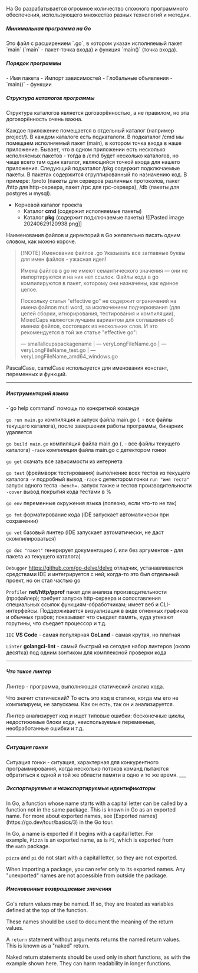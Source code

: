 На Go разрабатывается огромное количество сложного программного обеспечения, использующего множество разных технологий и методик.
<h5>Минимальная программа на Go</h5>
Это файл с расширением `.go`, в котором указан исполняемый пакет `main` (`main` - пакет-точка входа) и функция `main()` (точка входа).
<h5>Порядок программы</h5>
- Имя пакета
- Импорт зависимостей
- Глобальные объявления
- `main()`
- функции
<h5>Структура каталогов программы</h5>
Структура каталогов является договорённостью, а не правилом, но эта договорённость очень важна.

Каждое приложение помещается в отдельный каталог (например project/). В каждом каталоге есть подкаталоги.
В подкаталог /cmd мы помещаем исполняемый пакет (main), в котором точка входа в наше приложение.
Бывает, что в одном приложении есть несколько исполняемых пакетов - тогда в /cmd будет несколько каталогов, но чаще всего там один каталог, являющийся точкой входа для нашего приложения.
Следующий подкаталог /pkg содержит подключаемые пакеты. В пакетах содержится сгруппированный по назначению код. В примере: /proto (пакеты для серверов различных протоколов, пакет /http для http-сервера, пакет /rpc для rpc-сервера), /db (пакеты для postgres и mysql).

- Корневой каталог проекта
	- Каталог **cmd** (содержит исполняемые пакеты)
	- Каталог **pkg** (содержит подключаемые пакеты)
![[Pasted image 20240629120938.png]]

Наименования файлов и директорий в Go желательно писать одним словом, как можно короче.

> [!NOTE] Именование файлов .go
> Указывать все заглавные буквы для имен файлов - ужасная идея!
> 
> Имена файлов в go не имеют семантического значения — они не импортируются и на них нет ссылок. Файлы кода в go компилируются в пакет, которому они назначены, как единое целое.
> 
> Поскольку статья "effective go" не содержит ограничений на имена файлов muti word, за исключением подчеркивания (для целей сборки, игнорирования, тестирования и компиляции), MixedCaps являются лучшим вариантом для соглашения об именах файлов, состоящих из нескольких слов. И это рекомендуется в той же статье "effective go":
> 
> — smallallcupspackagename
> | — veryLongFileName.go
> | — veryLongFileName_test.go
> | — veryLongFileName_amd64_windows.go

PascalCase, camelCase используется для именования констант, переменных и функций.
___
<h5>Инструментарий языка</h5>
-`go help command`
помощь по конкретной команде

`go run main.go`
компиляция и запуск файла main.go (. - все файлы текущего каталога), после завершения работы программы, бинарник удаляется

`go build main.go`
компиляция файла main.go (. - все файлы текущего каталога)
				`-race`
				компиляция файла main.go с детектором гонки

`go get`
скачать все зависимости из интернета

`go test`
(фреймворк тестирования) выполнение всех тестов из текущего каталога
		`-v`
		подробный вывод
		`-race`
		с детектором гонки
		`run "имя теста"`
		запуск одного теста
		`-bench=.`
		запуск также и тестов производительности
		`-cover`
		вывод покрытия кода тестами в %

`go env`
переменные окружения языка (полезно, если что-то не так)

`go fmt`
форматирование кода (IDE запускает автоматически при сохранении)

`go vet`
базовый линтер (IDE запускает автоматически, не даст скомпилироваться)

`go doc "пакет"`
генерирует документацию (. или без аргументов - для пакета из текущего каталога)

`Debugger`
https://github.com/go-delve/delve
отладчик, устанавливается средствами IDE и интегрируется с ней; когда-то это был отдельный проект, но он стал частью go

`Profiler`
**net/http/pprof**
пакет для анализа производительности (профайлер); требует запуска http-сервера и сопоставления специальных ссылок функциям-обработчикам; имеет веб и CLI- интерфейсы. Поддерживается визуализация в виде огненных графиков и обычных графов; показывает что съедает память, куда утекают горутины, что съедает процессор и т.д.

`IDE`
**VS Code** - самая популярная
**GoLand** - самая крутая, но платная

`Linter`
**golangci-lint** - самый быстрый на сегодня набор линтеров (около десятка) под одним зонтиком для комплексной проверки кода
___
<h5>Что такое линтер</h5>
Линтер - программа, выполняющая статический анализ кода.

Что значит статический? То есть это код в статике, когда мы его не компилируем, не запускаем. Как он есть, так он и анализируется.

Линтер анализирует код и ищет типовые ошибки: бесконечные циклы, недостижимые блоки кода, неиспользуемые переменные, необработанные ошибки и т.д.
___
<h5>Ситуация гонки</h5>
Ситуация гонки - ситуация, характерная для конкурентного программирования, когда несколько потоков команд пытаются обратиться к одной и той же области памяти в одно и то же время.
___
<h5>Экспортируемые и неэкспортируемые идентификаторы</h5>
In Go, a function whose name starts with a capital letter can be called by a function not in the same package. This is known in Go as an exported name. For more about exported names, see [Exported names](https://go.dev/tour/basics/3) in the Go tour.

In Go, a name is exported if it begins with a capital letter. For example, `Pizza` is an exported name, as is `Pi`, which is exported from the `math` package.

`pizza` and `pi` do not start with a capital letter, so they are not exported.

When importing a package, you can refer only to its exported names. Any "unexported" names are not accessible from outside the package.

<h5>Именованные возвращаемые значения</h5>
Go's return values may be named. If so, they are treated as variables defined at the top of the function.

These names should be used to document the meaning of the return values.

A `return` statement without arguments returns the named return values. This is known as a "naked" return.

Naked return statements should be used only in short functions, as with the example shown here. They can harm readability in longer functions.